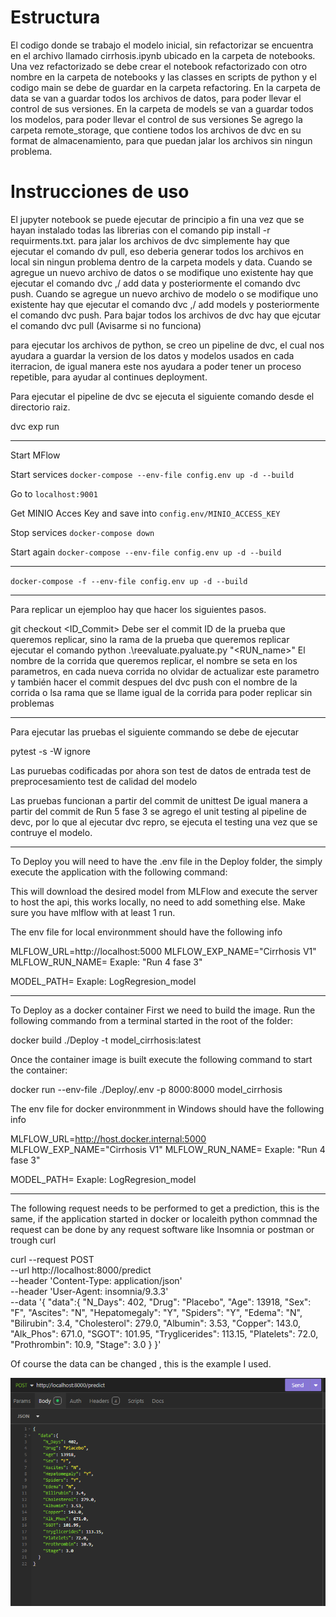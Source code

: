 # Estructura

El codigo donde se trabajo el modelo inicial, sin refactorizar se encuentra en el archivo llamado cirrhosis.ipynb ubicado en la carpeta de notebooks.
Una vez refactorizado se debe crear el notebook refactorizado con otro nombre en la carpeta de notebooks y las classes en scripts de python y el codigo main se debe de guardar en la carpeta refactoring.
En la carpeta de data se van a guardar todos los archivos de datos, para poder llevar el control de sus versiones.
En la carpeta de models se van a guardar todos los modelos, para poder llevar el control de sus versiones
Se agrego la carpeta remote_storage, que contiene todos los archivos de dvc en su format de almacenamiento, para que puedan jalar los archivos sin ningun problema.

# Instrucciones de uso

El jupyter notebook se puede ejecutar de principio a fin una vez que se hayan instalado todas las librerias con el comando pip install -r requirments.txt.
para jalar los archivos de dvc simplemente hay que ejecutar el comando dv pull, eso deberia generar todos los archivos en local sin ningun problema dentro de la carpeta models y data.
Cuando se agregue un nuevo archivo de datos o se modifique uno existente hay que ejecutar el comando dvc ,/ add data y posteriormente el comando dvc push.
Cuando se agregue un nuevo archivo de modelo o se modifique uno existente hay que ejecutar el comando dvc ,/ add models y posteriormente el comando dvc push.
Para bajar todos los archivos de dvc hay que ejcutar el comando dvc pull (Avisarme si no funciona)

para ejecutar los archivos de python, se creo un pipeline de dvc, el cual nos ayudara a guardar la version de los datos y modelos usados en cada iterracion, de igual manera este nos ayudara a poder tener un proceso repetible, para ayudar al continues deployment.

Para ejecutar el pipeline de dvc se ejecuta el siguiente comando desde el directorio raiz.


dvc exp run


------------

Start MFlow

Start services `docker-compose --env-file config.env up -d --build`

Go to `localhost:9001`

Get MINIO Acces Key and save into `config.env/MINIO_ACCESS_KEY`

Stop services `docker-compose down`

Start again `docker-compose --env-file config.env up -d --build`


______________________________________________

`docker-compose -f --env-file config.env up -d --build`


--------------------------------------------

Para replicar un ejemploo hay que hacer los siguientes pasos.

git checkout <ID_Commit> Debe ser el commit ID de la prueba que queremos replicar, sino la rama de la prueba que queremos replicar
ejecutar el comando python .\reevaluate.pyaluate.py "<RUN_name>" El nombre de la corrida que queremos replicar, el nombre se seta en  los parametros, en cada nueva corrida no olvidar de actualizar este parametro y también hacer el commit despues del dvc push con el nombre de la corrida o lsa rama que se llame igual de la corrida para poder replicar sin problemas

---------------------------------------------

Para ejecutar las pruebas el siguiente commando se debe de ejecutar

pytest -s -W ignore 

Las puruebas codificadas por ahora son 
test de datos de entrada
test de preprocesamiento
test de calidad del modelo

Las pruebas funcionan a partir del commit de unittest
De igual manera a partir del commit de Run 5 fase 3 se agrego el unit testing al pipeline de devc, por lo que al ejecutar dvc repro, se ejecuta el testing una vez que se contruye el modelo.


------------------------------------------------

To Deploy you will need to have the .env file in the Deploy folder, the simply execute the application with the following command:

This will download the desired model from MLFlow and execute the server to host the api, this works locally, no need to add something else. Make sure you have mlflow with at least 1 run.

The env file for local environmment should have the following info

MLFLOW_URL=http://localhost:5000
MLFLOW_EXP_NAME="Cirrhosis V1"
MLFLOW_RUN_NAME=<Name of the Run> Exaple: "Run 4 fase 3"

MODEL_PATH=<End section of the path of the model in mlflow> Exaple: LogRegresion_model


-------------------------------------------------

To Deploy as a docker container First we need to build the image.
Run the following commando from a terminal started in the root of the folder:

docker build ./Deploy -t model_cirrhosis:latest

Once the container image is built execute the following command to start the container:

docker run --env-file ./Deploy/.env -p 8000:8000  model_cirrhosis

The env file for docker environmment in Windows should have the following info

MLFLOW_URL=http://host.docker.internal:5000
MLFLOW_EXP_NAME="Cirrhosis V1"
MLFLOW_RUN_NAME=<Name of the Run> Exaple: "Run 4 fase 3"

MODEL_PATH=<End section of the path of the model in mlflow> Exaple: LogRegresion_model

-------------------------------------------------


The following request needs to be performed to get a prediction, this is the same, if the application started in docker or localeith python commnad
the request can be done by any request software like Insomnia or postman or trough curl

curl --request POST \
  --url http://localhost:8000/predict \
  --header 'Content-Type: application/json' \
  --header 'User-Agent: insomnia/9.3.3' \
  --data '{
	"data":{
		"N_Days": 402,
    "Drug": "Placebo",
    "Age": 13918,
    "Sex": "F",
    "Ascites": "N",
    "Hepatomegaly": "Y",
    "Spiders": "Y",
    "Edema": "N",
    "Bilirubin": 3.4,
    "Cholesterol": 279.0,
    "Albumin": 3.53,
    "Copper": 143.0,
    "Alk_Phos": 671.0,
    "SGOT": 101.95,
    "Tryglicerides": 113.15,
    "Platelets": 72.0,
    "Prothrombin": 10.9,
    "Stage": 3.0
	}
}'

Of course the data can be changed , this is the example I used.

![alt text](image.png)